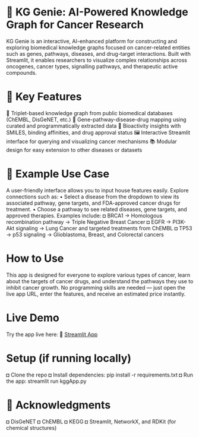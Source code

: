 # 🧬 KG Genie: AI-Powered Knowledge Graph for Cancer Research
KG Genie is an interactive, AI-enhanced platform for constructing and exploring biomedical knowledge graphs focused on cancer-related entities such as genes, pathways, diseases, and drug-target interactions. Built with Streamlit, it enables researchers to visualize complex relationships across oncogenes, cancer types, signalling pathways, and therapeutic active compounds.
# 🌟 Key Features
🔎 Triplet-based knowledge graph from public biomedical databases (ChEMBL, DisGeNET, etc.)
🧠 Gene-pathway-disease-drug mapping using curated and programmatically extracted data
🧪 Bioactivity insights with SMILES, binding affinities, and drug approval status
🖼️ Interactive Streamlit interface for querying and visualizing cancer mechanisms
📚 Modular design for easy extension to other diseases or datasets
# 🧠 Example Use Case
A user-friendly interface allows you to input house features easily.
Explore connections such as:
•	Select a disease from the dropdown to view its associated pathway, gene targets, and FDA-approved cancer drugs for treatment.
•	Choose a pathway to see related diseases, gene targets, and approved therapies.
Examples include:
◘ BRCA1 → Homologous recombination pathway → Triple Negative Breast Cancer
◘ EGFR → PI3K-Akt signaling → Lung Cancer and targeted treatments from ChEMBL
◘ TP53 → p53 signaling → Glioblastoma, Breast, and Colorectal cancers
# How to Use
This app is designed for everyone to explore various types of cancer, learn about the targets of cancer drugs, and understand the pathways they use to inhibit cancer growth. No programming skills are needed — just open the live app URL, enter the features, and receive an estimated price instantly.
# Live Demo
Try the app live here: 🏡 [Streamlit App](https://kg-genie-ai-powered-knowledge-graph-for-cancer-research-evzhhj.streamlit.app/)
# Setup (if running locally)
◘ Clone the repo
◘ Install dependencies: pip install -r requirements.txt
◘ Run the app: streamlit run kggApp.py
# 🙏 Acknowledgments
◘ DisGeNET
◘ ChEMBL
◘ KEGG
◘ Streamlit, NetworkX, and RDKit (for chemical structures)

